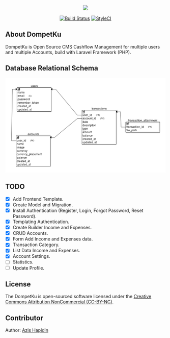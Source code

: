 <p align="center"><img src="public/assets/images/logo.png"></p>

<p align="center">
<a href="https://travis-ci.org/azishapidin/dompetku"><img src="https://travis-ci.org/azishapidin/dompetku.svg?branch=master" alt="Build Status"></a>
<a href="https://styleci.io/repos/127994456"><img src="https://styleci.io/repos/127994456/shield?branch=master" alt="StyleCI"></a>
</p>

## About DompetKu

DompetKu is Open Source CMS Cashflow Management for multiple users and multiple Accounts, build with Laravel Framework (PHP).

## Database Relational Schema

![Relational Schema](docs/images/diagram.png  "Relational Schema")

## TODO

- [x] Add Frontend Template.
- [x] Create Model and Migration.
- [x] Install Authentication (Register, Login, Forgot Password, Reset Password).
- [x] Templating Authentication.
- [x] Create Builder Income and Expenses.
- [x] CRUD Accounts.
- [x] Form Add Income and Expenses data.
- [x] Transaction Category.
- [x] List Data Income and Expenses.
- [x] Account Settings.
- [ ] Statistics.
- [ ] Update Profile.

## License

The DompetKu is open-sourced software licensed under the [Creative Commons Attribution NonCommercial (CC-BY-NC)](https://tldrlegal.com/license/creative-commons-attribution-noncommercial-(cc-nc)).

## Contributor

Author: [Azis Hapidin](https://azishapidin.com/) 
